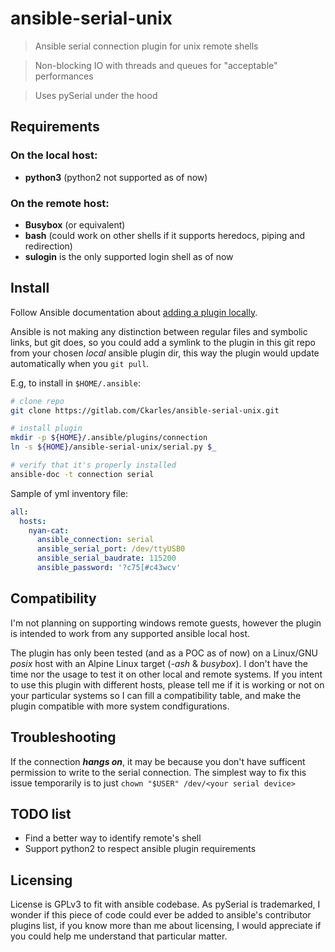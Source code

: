 # ansible-serial-unix

> Ansible serial connection plugin for unix remote shells

> Non-blocking IO with threads and queues for "acceptable" performances

> Uses pySerial under the hood

## Requirements
### On the local host:
- **python3** (python2 not supported as of now)

### On the remote host:
- **Busybox** (or equivalent)
- **bash** (could work on other shells if it supports heredocs, piping and redirection)
- **sulogin** is the only supported login shell as of now

## Install
Follow Ansible documentation about [adding a plugin locally](https://docs.ansible.com/ansible/latest/dev_guide/developing_locally.html#adding-a-plugin-locally).

Ansible is not making any distinction between regular files and symbolic links, but git does, so you could add a symlink to the plugin in this git repo from your chosen *local* ansible plugin dir, this way the plugin would update automatically when you `git pull`.

E.g, to install in `$HOME/.ansible`:
```bash
# clone repo
git clone https://gitlab.com/Ckarles/ansible-serial-unix.git

# install plugin
mkdir -p ${HOME}/.ansible/plugins/connection
ln -s ${HOME}/ansible-serial-unix/serial.py $_

# verify that it's properly installed
ansible-doc -t connection serial
```

Sample of yml inventory file:
```yaml
all:
  hosts:
    nyan-cat:
      ansible_connection: serial
      ansible_serial_port: /dev/ttyUSB0
      ansible_serial_baudrate: 115200
      ansible_password: '?c75[#c43wcv'
```

## Compatibility
I'm not planning on supporting windows remote guests, however the plugin is intended to work from any supported ansible local host.

The plugin has only been tested (and as a POC as of now) on a Linux/GNU *posix* host with an Alpine Linux target (*-ash* & *busybox*). I don't have the time nor the usage to test it on other local and remote systems.
If you intent to use this plugin with different hosts, please tell me if it is working or not on your particular systems so I can fill a compatibility table, and make the plugin compatible with more system condfigurations.

## Troubleshooting
If the connection ***hangs on***, it may be because you don't have sufficent permission to write to the serial connection. The simplest way to fix this issue temporarily is to just `chown "$USER" /dev/<your serial device>`

## TODO list
- Find a better way to identify remote's shell
- Support python2 to respect ansible plugin requirements

## Licensing
License is GPLv3 to fit with ansible codebase.
As pySerial is trademarked, I wonder if this piece of code could ever be added to ansible's contributor plugins list, if you know more than me about licensing, I would appreciate if you could help me understand that particular matter.
